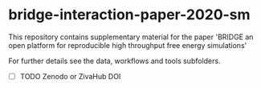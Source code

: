 # bridge-interaction-paper-2020-sm

This repository contains supplementary material for the paper 'BRIDGE an open platform for reproducible high throughput free energy simulations'

For further details see the data, workflows and tools subfolders. 

- [ ] TODO Zenodo or ZivaHub DOI
